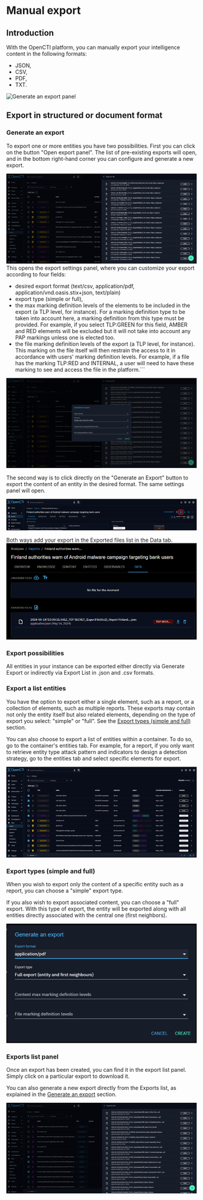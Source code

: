 # Manual export

## Introduction

With the OpenCTI platform, you can manually export your intelligence content in the following formats:

- JSON,
- CSV,
- PDF,
- TXT.


![Generate an export panel](assets/Generate_an_export_panel.png)

## Export in structured or document format

<a id="generate-export-section"></a>
### Generate an export

To export one or more entities you have two possibilities. First you can click on the button "Open export panel". The list of pre-existing exports will open, and in the bottom right-hand corner you can configure and generate a new export.

![open export panel](assets/open_export_panel.png)
This opens the export settings panel, where you can customize your export according to four fields:

- desired export format (text/csv, application/pdf, application/vnd.oasis.stix+json, text/plain)
- export type (simple or full),
- the max marking definition levels of the elements to be included in the export (a TLP level, for instance). For a marking definition type to be taken into account here, a marking definition from this type must be provided. For example, if you select TLP:GREEN for this field, AMBER and RED elements will be excluded but it will not take into account any PAP markings unless one is elected too.
- the file marking definition levels of the export (a TLP level, for instance). This marking on the file itself will then restrain the access to it in accordance with users' marking definition levels. For example, if a file has the marking TLP:RED and INTERNAL, a user will need to have these marking to see and access the file in the platform.```

![customize your export](assets/customize_your_export.png)

The second way is to click directly on the "Generate an Export" button to export the content of an entity in the desired format. The same settings panel will open.

![Export entity content](assets/export_entity_content.png)

Both ways add your export in the Exported files list in the Data tab.
![Exported files list](assets/exported-files-list.png)

### Export possibilities

All entities in your instance can be exported either directly via Generate Export or indirectly via Export List in .json and .csv formats.

### Export a list entities

You have the option to export either a single element, such as a report, or a collection of elements, such as multiple reports. These exports may contain not only the entity itself but also related elements, depending on the type of export you select: "simple" or "full". See the [Export types (simple and full)](export.md#export-type-section) section.

You can also choose to export a list of entities within a container. To do so, go to the container's entities tab. For example, for a report, if you only want to retrieve entity type attack pattern and indicators to design a detection strategy, go to the entities tab and select specific elements for export.

![Export specific elements](assets/export_specific_elements.png)

<a id="export-type-section"></a>
### Export types (simple and full)

When you wish to export only the content of a specific entity such as a report, you can choose a "simple" export type.

If you also wish to export associated content, you can choose a "full" export. With this type of export, the entity will be exported along with all entities directly associated with the central one (first neighbors).

![Export types](assets/export_types.png)

### Exports list panel

Once an export has been created, you can find it in the export list panel. Simply click on a particular export to download it.

You can also generate a new export directly from the Exports list, as explained in the [Generate an export](export.md#generate-export-section) section.

![Exports list](assets/exports_list.png)